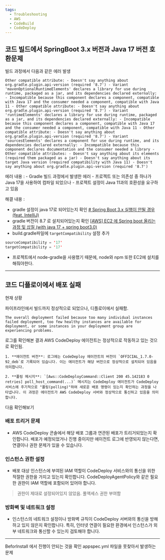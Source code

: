 ```yaml
---
tags:
  - Troubleshooting
  - AWS
  - CodeBuild
  - CodeDeploy
---
```

## 코드 빌드에서 SpringBoot 3.x 버전과 Java 17 버전 호환문제

빌드 과정에서 다음과 같은 에러 발생

```
Other compatible attribute: - Doesn't say anything about org.gradle.plugin.api-version (required '8.7') - Variant 'mavenOptionalRuntimeElements' declares a library for use during runtime, packaged as a jar, and its dependencies declared externally: - Incompatible because this component declares a component, compatible with Java 17 and the consumer needed a component, compatible with Java 11 - Other compatible attribute: - Doesn't say anything about org.gradle.plugin.api-version (required '8.7') - Variant 'runtimeElements' declares a library for use during runtime, packaged as a jar, and its dependencies declared externally: - Incompatible because this component declares a component, compatible with Java 17 and the consumer needed a component, compatible with Java 11 - Other compatible attribute: - Doesn't say anything about org.gradle.plugin.api-version (required '8.7') - Variant 'sourcesElements' declares a component for use during runtime, and its dependencies declared externally: - Incompatible because this component declares documentation and the consumer needed a library - Other compatible attributes: - Doesn't say anything about its elements (required them packaged as a jar) - Doesn't say anything about its target Java version (required compatibility with Java 11) - Doesn't say anything about org.gradle.plugin.api-version (required '8.7')
```

에러 내용 :
	- Gradle 빌드 과정에서 발생한 에러
	- 프로젝트 또는 의존성 중 하나가 Java 17을 사용하여 컴파일 되었으나
	- 프로젝트 설정이 Java 11과의 호환성을 요구하고 있음

해결 내용 :
- gradle 설정이 java 17로 되어있는지 확인
[# Spring Boot 3.x 실행이 안될 경우 (feat. IntelliJ)](https://jojoldu.tistory.com/698)
- gradle 버전이 8.7 로 설치되어있는지 확인
[[AWS] EC2 에 Spring boot 올리는 과정 및 삽질 (with java 17 + spring boot3.0)](https://thalals.tistory.com/408)
- build.gradle파일에 `targetCompatibility` 설정 추가
```java
sourceCompatibility = '17'
targetCompatibility = '17'
```
- 프로젝트에서 node-gradle을 사용했기 때문에, node와 npm 또한 EC2에 설치를 해줘야한다.
- ----
## 코드 디플로이에서 배포 실패

현재 상황

파이프라인에서 빌드까지 정상적으로 되었으나, 디플로이에서 실패함.

`The overall deployment failed because too many individual instances failed deployment, too few healthy instances are available for deployment, or some instances in your deployment group are experiencing problems.`

로그를 확인해본 결과 AWS CodeDeploy 에이전트는 정상적으로 작동하고 있는 것으로 확인됨.

```
1. **에이전트 버전**: 로그에는 CodeDeploy 에이전트의 버전이 `OFFICIAL_1.7.0-92_deb`로 기록되어 있습니다. 이는 에이전트가 해당 버전으로 정상적으로 설치되어 있음을 의미합니다.
    
2. **폴링 메시지**: `[Aws::CodeDeployCommand::Client 200 45.142183 0 retries] poll_host_command(...)` 메시지는 CodeDeploy 에이전트가 CodeDeploy 서비스에 주기적으로 "폴링(polling)"하여 새로운 배포 명령이 있는지 확인하는 과정을 나타냅니다. 이 과정은 에이전트가 AWS CodeDeploy 서버와 정상적으로 통신하고 있음을 의미합니다.
```

다음 확인해보기

### 배포 트리거 문제

- AWS CodeDeploy 콘솔에서 해당 배포 그룹과 연관된 배포가 트리거되었는지 확인합니다. 배포가 예정되었거나 진행 중이지만 에이전트 로그에 반영되지 않는다면, 연결이나 권한 문제가 있을 수 있습니다.

### 인스턴스 권한 설정

- 배포 대상 인스턴스에 부여된 IAM 역할이 CodeDeploy 서비스와의 통신을 위한 적절한 권한을 가지고 있는지 확인합니다. CodeDeployAgentPolicy와 같은 필요한 권한이 IAM 역할에 포함되어 있어야 합니다.
> 권한이 제대로 설정되어있지 않았음. 풀액세스 권한 부여함

### 방화벽 및 네트워크 설정

- 인스턴스의 네트워크 설정이나 방화벽 규칙이 CodeDeploy 서버와의 통신을 방해하고 있지 않은지 확인합니다. 특히, 인터넷 연결이 필요한 환경에서 인스턴스가 외부 네트워크와 통신할 수 있는지 검토해야 합니다.
---
BeforInstall 에서 진행이 안되는 것을 확인
appspec.yml 파일을 못찾아서 발생하는 문제
